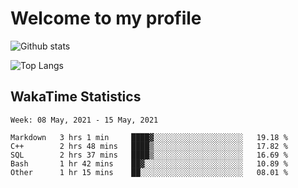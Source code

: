 # Welcome to my profile

![Github stats](https://github-readme-stats.vercel.app/api?username=xinthose&show_icons=true&theme=radical&count_private=true)

![Top Langs](https://github-readme-stats.vercel.app/api/top-langs/?username=xinthose)

## WakaTime Statistics
<!--START_SECTION:waka-->
```text
Week: 08 May, 2021 - 15 May, 2021

Markdown   3 hrs 1 min     ████▓░░░░░░░░░░░░░░░░░░░░   19.18 % 
C++        2 hrs 48 mins   ████▒░░░░░░░░░░░░░░░░░░░░   17.82 % 
SQL        2 hrs 37 mins   ████▒░░░░░░░░░░░░░░░░░░░░   16.69 % 
Bash       1 hr 42 mins    ██▓░░░░░░░░░░░░░░░░░░░░░░   10.89 % 
Other      1 hr 15 mins    ██░░░░░░░░░░░░░░░░░░░░░░░   08.01 % 
```
<!--END_SECTION:waka-->
